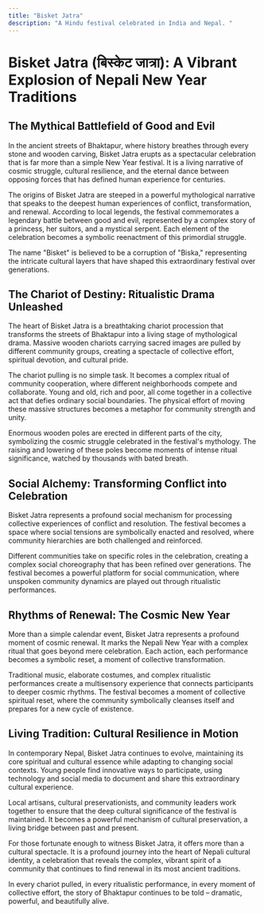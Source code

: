 ```yaml
---
title: "Bisket Jatra"
description: "A Hindu festival celebrated in India and Nepal. "
---
```


# Bisket Jatra (बिस्केट जात्रा): A Vibrant Explosion of Nepali New Year Traditions

## The Mythical Battlefield of Good and Evil

In the ancient streets of Bhaktapur, where history breathes through every stone and wooden carving, Bisket Jatra erupts as a spectacular celebration that is far more than a simple New Year festival. It is a living narrative of cosmic struggle, cultural resilience, and the eternal dance between opposing forces that has defined human experience for centuries.

The origins of Bisket Jatra are steeped in a powerful mythological narrative that speaks to the deepest human experiences of conflict, transformation, and renewal. According to local legends, the festival commemorates a legendary battle between good and evil, represented by a complex story of a princess, her suitors, and a mystical serpent. Each element of the celebration becomes a symbolic reenactment of this primordial struggle.

The name "Bisket" is believed to be a corruption of "Biska," representing the intricate cultural layers that have shaped this extraordinary festival over generations.

## The Chariot of Destiny: Ritualistic Drama Unleashed

The heart of Bisket Jatra is a breathtaking chariot procession that transforms the streets of Bhaktapur into a living stage of mythological drama. Massive wooden chariots carrying sacred images are pulled by different community groups, creating a spectacle of collective effort, spiritual devotion, and cultural pride.

The chariot pulling is no simple task. It becomes a complex ritual of community cooperation, where different neighborhoods compete and collaborate. Young and old, rich and poor, all come together in a collective act that defies ordinary social boundaries. The physical effort of moving these massive structures becomes a metaphor for community strength and unity.

Enormous wooden poles are erected in different parts of the city, symbolizing the cosmic struggle celebrated in the festival's mythology. The raising and lowering of these poles become moments of intense ritual significance, watched by thousands with bated breath.

## Social Alchemy: Transforming Conflict into Celebration

Bisket Jatra represents a profound social mechanism for processing collective experiences of conflict and resolution. The festival becomes a space where social tensions are symbolically enacted and resolved, where community hierarchies are both challenged and reinforced.

Different communities take on specific roles in the celebration, creating a complex social choreography that has been refined over generations. The festival becomes a powerful platform for social communication, where unspoken community dynamics are played out through ritualistic performances.

## Rhythms of Renewal: The Cosmic New Year

More than a simple calendar event, Bisket Jatra represents a profound moment of cosmic renewal. It marks the Nepali New Year with a complex ritual that goes beyond mere celebration. Each action, each performance becomes a symbolic reset, a moment of collective transformation.

Traditional music, elaborate costumes, and complex ritualistic performances create a multisensory experience that connects participants to deeper cosmic rhythms. The festival becomes a moment of collective spiritual reset, where the community symbolically cleanses itself and prepares for a new cycle of existence.

## Living Tradition: Cultural Resilience in Motion

In contemporary Nepal, Bisket Jatra continues to evolve, maintaining its core spiritual and cultural essence while adapting to changing social contexts. Young people find innovative ways to participate, using technology and social media to document and share this extraordinary cultural experience.

Local artisans, cultural preservationists, and community leaders work together to ensure that the deep cultural significance of the festival is maintained. It becomes a powerful mechanism of cultural preservation, a living bridge between past and present.

For those fortunate enough to witness Bisket Jatra, it offers more than a cultural spectacle. It is a profound journey into the heart of Nepali cultural identity, a celebration that reveals the complex, vibrant spirit of a community that continues to find renewal in its most ancient traditions.

In every chariot pulled, in every ritualistic performance, in every moment of collective effort, the story of Bhaktapur continues to be told – dramatic, powerful, and beautifully alive.